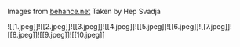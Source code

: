 Images from [behance.net](https://www.behance.net/gallery/68516361/Fallout-4) 
Taken by Hep Svadja

![[1.jpeg]]![[2.jpeg]]![[3.jpeg]]![[4.jpeg]]![[5.jpeg]]![[6.jpeg]]![[7.jpeg]]![[8.jpeg]]![[9.jpeg]]![[10.jpeg]]